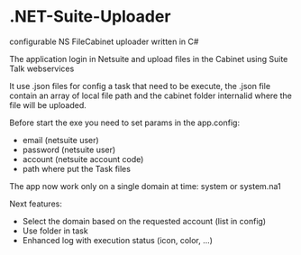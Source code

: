 # .NET-Suite-Uploader
configurable NS FileCabinet uploader written in C#

The application login in Netsuite and upload files in the Cabinet using Suite Talk webservices

It use .json files for config a task that need to be execute, the .json file contain an array 
of local file path and the cabinet folder internalid where the file will be uploaded.

Before start the exe you need to set params in the app.config:
- email (netsuite user)
- password (netsuite user)
- account (netsuite account code)
- path where put the Task files

The app now work only on a single domain at time: system or system.na1

Next features:
- Select the domain based on the requested account (list in config)
- Use folder in task
- Enhanced log with execution status (icon, color, ...)